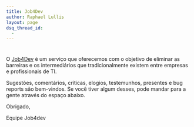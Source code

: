 ```yaml
---
title: Job4Dev
author: Raphael Lullis
layout: page
dsq_thread_id:
  - 
---
```

# 

O [Job4Dev][1] é um serviço que oferecemos com o objetivo de eliminar as barreiras e os intermediários que tradicionalmente existem entre empresas e profissionais de TI.

 [1]: http://job4dev.com

Sugestões, comentários, críticas, elogios, testemunhos, presentes e bug reports são bem-vindos. Se você tiver algum desses, pode mandar para a gente através do espaço abaixo.

Obrigado,

Equipe Job4dev